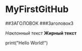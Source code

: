 # MyFirstGitHub
##ЗАГОЛОВОК
###Заголовок3

*Наклонный текст*
**Жирный текст**


print("Hello World!")
